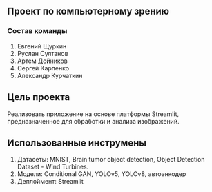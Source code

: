 ## Проект по компьютерному зрению

### Состав команды

1. Евгений Щуркин
2. Руслан Султанов
3. Артем Дойников
4. Сергей Карпенко
5. Александр Курчаткин

## Цель проекта

Реализовать приложение на основе платформы Streamlit, предназначенное для обработки и анализа изображений.

## Использованные инструмены

1. Датасеты: MNIST, Brain tumor object detection, Object Detection Dataset - Wind Turbines.
2. Модели: Conditional GAN, YOLOv5, YOLOv8, автоэнкодер
3. Деплоймент: Streamlit



